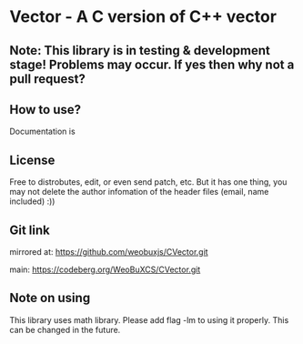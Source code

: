 # Vector -  A C version of C++ vector
## Note: This library is in testing & development stage! Problems may occur. If yes then why not a pull request?
## How to use?
Documentation is 
## License

Free to distrobutes, edit, or even send patch, etc. But it has one thing, you may not delete the author infomation of the header files (email, name included) :))

## Git link
mirrored at: https://github.com/weobuxjs/CVector.git

main: https://codeberg.org/WeoBuXCS/CVector.git

## Note on using
This library uses math library. Please add flag -lm to using it properly. This 
can be changed in the future.